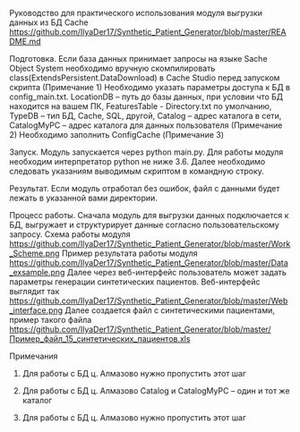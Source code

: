 Руководство для практического использования модуля выгрузки данных из БД Cache
https://github.com/IlyaDer17/Synthetic_Patient_Generator/blob/master/README.md

Подготовка. 
Если база данных принимает запросы на языке Sache Object System необходимо вручную скомпилировать class(ExtendsPersistent.DataDownload) в Cache Studio перед запуском скрипта (Примечание 1) 
Необходимо указать параметры доступа к БД в config_main.txt. LocationDB – путь до базы данных, при условии что БД находится на вашем ПК, FeaturesTable - Directory.txt по умолчанию, TypeDB – тип БД, Cache, SQL, другой, Catalog – адрес каталога в сети, CatalogMyPC – адрес каталога для данных пользователя (Примечание 2)
Необходимо заполнить ConfigCache (Примечание 3) 

Запуск. Модуль запускается через python main.py. Для работы модуля необходим интерпретатор python не ниже 3.6. Далее необходимо следовать указаниям выводимым скриптом в командную строку.

Результат. Если модуль отработал без ошибок, файл с данными будет лежать в указанной вами директории.

Процесс работы.
Сначала модуль для выгрузки данных подключается к БД, выгружает и структурирует данные согласно пользовательскому запросу.
Схема работы модуля https://github.com/IlyaDer17/Synthetic_Patient_Generator/blob/master/Work_Scheme.png
Пример результата работы модуля https://github.com/IlyaDer17/Synthetic_Patient_Generator/blob/master/Data_exsample.png
Далее через веб-интерфейс пользователь может задать параметры генерации синтетических пациентов.
Веб-интерфейс выглядит так https://github.com/IlyaDer17/Synthetic_Patient_Generator/blob/master/Web_interface.png
Далее создается файл с синтетическими пациентами, пример такого файла https://github.com/IlyaDer17/Synthetic_Patient_Generator/blob/master/Пример_файл_15_синтетических_пациентов.xls

Примечания
1. Для работы с БД ц. Алмазово нужно пропустить этот шаг

2. Для работы с БД ц. Алмазово Catalog и CatalogMyPC – один и тот же каталог

3. Для работы с БД ц. Алмазово нужно пропустить этот шаг


